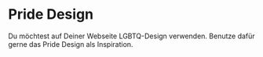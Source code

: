 <h1>Pride Design</h1>

Du möchtest auf Deiner Webseite LGBTQ-Design verwenden. Benutze dafür gerne das Pride Design als Inspiration.
